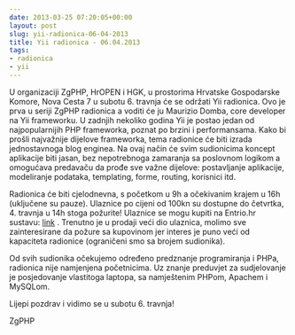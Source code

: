```yaml
---
date: 2013-03-25 07:20:05+00:00
layout: post
slug: yii-radionica-06-04-2013
title: Yii radionica - 06.04.2013
tags:
- radionica
- yii
---
```


U organizaciji ZgPHP, HrOPEN i HGK, u prostorima Hrvatske Gospodarske Komore, Nova Cesta 7 u subotu 6. travnja će se održati Yii radionica. Ovo je prva u seriji ZgPHP radionica a voditi će ju Maurizio Domba, core developer na Yii frameworku. U zadnjih nekoliko godina Yii je postao jedan od najpopularnijih PHP frameworka, poznat po brzini i performansama. Kako bi prošli najvažnije dijelove frameworka, tema radionice će biti izrada jednostavnoga blog enginea. Na ovaj način će svim sudionicima koncept aplikacije biti jasan, bez nepotrebnoga zamaranja sa poslovnom logikom a omogućava predavaču da prođe sve važne dijelove: postavljanje aplikacije, modeliranje podataka, templating, forme, routing, korisnici itd.

Radionica će biti cjelodnevna, s početkom u 9h a očekivanim krajem u 16h (uključene su pauze). Ulaznice po cijeni od 100kn su dostupne do četvrtka, 4. travnja u 14h stoga požurite! Ulaznice se mogu kupiti na Entrio.hr sustavu: [ link](https://www.entrio.hr/event/yii-radionica-688) . Trenutno je u prodaji veći dio ulaznica, molimo sve zainteresirane da požure sa kupovinom jer interes je puno veći od kapaciteta radionice (ograničeni smo sa brojem sudionika).

Od svih sudionika očekujemo određeno predznanje programiranja i PHPa, radionica nije namjenjena početnicima. Uz znanje preduvjet za sudjelovanje je posjedovanje vlastitoga laptopa, sa namještenim PHPom, Apachem i MySQLom.

Lijepi pozdrav i vidimo se u subotu 6. travnja!

ZgPHP
